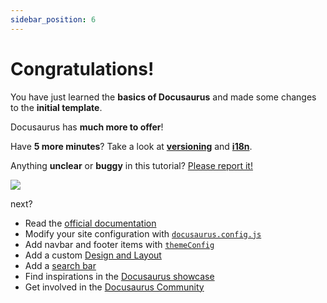 ```yaml
---
sidebar_position: 6
---
```


# Congratulations!

You have just learned the **basics of Docusaurus** and made some changes to the **initial template**.

Docusaurus has **much more to offer**!

Have **5 more minutes**? Take a look at [**versioning**](../tutorial-extras/manage-docs-versions.md) and [**i18n**](../tutorial-extras/translate-your-site.md).

Anything **unclear** or **buggy** in this tutorial? [Please report it!](https://github.com/facebook/docusaurus/discussions/4610) 

![](https://holocron.so/uploads/3f5954fa-image-2024-01-26-10-23-07.png)

next?

- Read the [official documentation](https://docusaurus.io/)
- Modify your site configuration with [`docusaurus.config.js`](https://docusaurus.io/docs/api/docusaurus-config)
- Add navbar and footer items with [`themeConfig`](https://docusaurus.io/docs/api/themes/configuration)
- Add a custom [Design and Layout](https://docusaurus.io/docs/styling-layout)
- Add a [search bar](https://docusaurus.io/docs/search)
- Find inspirations in the [Docusaurus showcase](https://docusaurus.io/showcase)
- Get involved in the [Docusaurus Community](https://docusaurus.io/community/support)